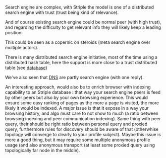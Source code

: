 [hm]: # (+++)
[hm]: # (date = "2015-05-30T12:43:26+01:00")
[hm]: # (draft = true)
[hm]: # (title = "Search engine and striple")
[hm]: # (categories = ["Striple","Concept"])
[hm]: # (tags = ["search"])
[hm]: # (weight = 99)
[hm]: # (+++)


Search engine are complex, with Striple the model is one of a distributed search engine with trust (trust being kind of relevance).

And of course existing search engine could be normal peer (with high trust), and regarding the difficulty to get relevant info they will likely keep a leading position.

This could be seen as a copernic on steroids (meta search engine over multiple actors).

There is many distributed search engine initiative, most of the time using a distributed hash table, here the support is more close to a trust distributed table (see [database](./database.md))

We've also seen that [DNS](./dns.md) are partly search engine (with one reply).

An interesting approach, would also be to enrich browser with indexing capability to an Striple database : that way your search engine peers is feed by other peers but also by your own browsing experience. 
This would ensure some easy ranking of pages as the more a page is visited, the more likely it would be indexed.
A major issue is that it expose in a way your browsing history, and algo must care to not show to much (a ratio between browsing indexing and peer communication indexing).
Same thing with peer query, their should be right ratio between personal query and proxied query, furthermore rules for discovery should be aware of that (otherwhise topology will converge to clearly to your profile subject). 
Maybe this issue is more a good thing, but it may require some multiple anonymous profile usage (and also anonymous transport (at least some proxied query using topologically far node in the middle).

